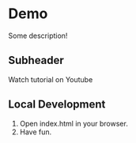 # Demo 

Some description!

## Subheader 

Watch tutorial on Youtube

## Local Development 

1. Open index.html in your browser.
2. Have fun. 